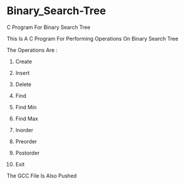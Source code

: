# Binary_Search-Tree
C Program For Binary Search Tree

This Is A C Program For Performing Operations On Binary Search Tree

The Operations Are :
  
  1. Create
  
  2. Insert
  
  3. Delete
  
  4. Find
  
  5. Find Min
  
  6. Find Max
  
  7. Inorder
  
  8. Preorder
  
  9. Postorder
  
  10. Exit
  
The GCC File Is Also Pushed
